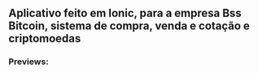 ## Aplicativo feito em Ionic, para a empresa Bss Bitcoin, sistema de compra, venda e cotação e criptomoedas

### Previews:

